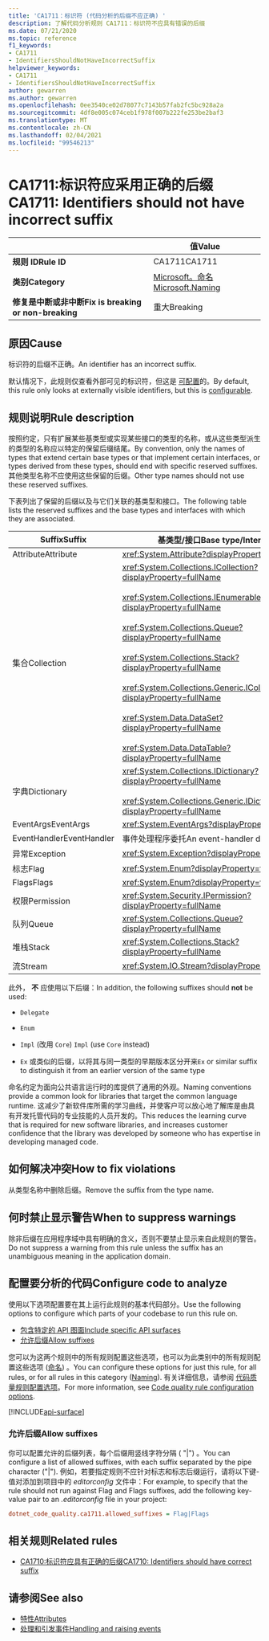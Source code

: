 ```yaml
---
title: 'CA1711：标识符 (代码分析的后缀不应正确) '
description: 了解代码分析规则 CA1711：标识符不应具有错误的后缀
ms.date: 07/21/2020
ms.topic: reference
f1_keywords:
- CA1711
- IdentifiersShouldNotHaveIncorrectSuffix
helpviewer_keywords:
- CA1711
- IdentifiersShouldNotHaveIncorrectSuffix
author: gewarren
ms.author: gewarren
ms.openlocfilehash: 0ee3540ce02d78077c7143b57fab2fc5bc928a2a
ms.sourcegitcommit: 4df8e005c074ceb1f978f007b222fe253be2baf3
ms.translationtype: MT
ms.contentlocale: zh-CN
ms.lasthandoff: 02/04/2021
ms.locfileid: "99546213"
---
```

# <a name="ca1711-identifiers-should-not-have-incorrect-suffix"></a><span data-ttu-id="3fde4-103">CA1711:标识符应采用正确的后缀</span><span class="sxs-lookup"><span data-stu-id="3fde4-103">CA1711: Identifiers should not have incorrect suffix</span></span>

| | <span data-ttu-id="3fde4-104">值</span><span class="sxs-lookup"><span data-stu-id="3fde4-104">Value</span></span> |
|-|-|
| <span data-ttu-id="3fde4-105">**规则 ID**</span><span class="sxs-lookup"><span data-stu-id="3fde4-105">**Rule ID**</span></span> |<span data-ttu-id="3fde4-106">CA1711</span><span class="sxs-lookup"><span data-stu-id="3fde4-106">CA1711</span></span>|
| <span data-ttu-id="3fde4-107">**类别**</span><span class="sxs-lookup"><span data-stu-id="3fde4-107">**Category**</span></span> |[<span data-ttu-id="3fde4-108">Microsoft。命名</span><span class="sxs-lookup"><span data-stu-id="3fde4-108">Microsoft.Naming</span></span>](naming-warnings.md)|
| <span data-ttu-id="3fde4-109">**修复是中断或非中断**</span><span class="sxs-lookup"><span data-stu-id="3fde4-109">**Fix is breaking or non-breaking**</span></span> |<span data-ttu-id="3fde4-110">重大</span><span class="sxs-lookup"><span data-stu-id="3fde4-110">Breaking</span></span>|

## <a name="cause"></a><span data-ttu-id="3fde4-111">原因</span><span class="sxs-lookup"><span data-stu-id="3fde4-111">Cause</span></span>

<span data-ttu-id="3fde4-112">标识符的后缀不正确。</span><span class="sxs-lookup"><span data-stu-id="3fde4-112">An identifier has an incorrect suffix.</span></span>

<span data-ttu-id="3fde4-113">默认情况下，此规则仅查看外部可见的标识符，但这是 [可配置](#configure-code-to-analyze)的。</span><span class="sxs-lookup"><span data-stu-id="3fde4-113">By default, this rule only looks at externally visible identifiers, but this is [configurable](#configure-code-to-analyze).</span></span>

## <a name="rule-description"></a><span data-ttu-id="3fde4-114">规则说明</span><span class="sxs-lookup"><span data-stu-id="3fde4-114">Rule description</span></span>

<span data-ttu-id="3fde4-115">按照约定，只有扩展某些基类型或实现某些接口的类型的名称，或从这些类型派生的类型的名称应以特定的保留后缀结尾。</span><span class="sxs-lookup"><span data-stu-id="3fde4-115">By convention, only the names of types that extend certain base types or that implement certain interfaces, or types derived from these types, should end with specific reserved suffixes.</span></span> <span data-ttu-id="3fde4-116">其他类型名称不应使用这些保留的后缀。</span><span class="sxs-lookup"><span data-stu-id="3fde4-116">Other type names should not use these reserved suffixes.</span></span>

<span data-ttu-id="3fde4-117">下表列出了保留的后缀以及与它们关联的基类型和接口。</span><span class="sxs-lookup"><span data-stu-id="3fde4-117">The following table lists the reserved suffixes and the base types and interfaces with which they are associated.</span></span>

|<span data-ttu-id="3fde4-118">Suffix</span><span class="sxs-lookup"><span data-stu-id="3fde4-118">Suffix</span></span>|<span data-ttu-id="3fde4-119">基类型/接口</span><span class="sxs-lookup"><span data-stu-id="3fde4-119">Base type/Interface</span></span>|
|------------|--------------------------|
|<span data-ttu-id="3fde4-120">Attribute</span><span class="sxs-lookup"><span data-stu-id="3fde4-120">Attribute</span></span>|<xref:System.Attribute?displayProperty=fullName>|
|<span data-ttu-id="3fde4-121">集合</span><span class="sxs-lookup"><span data-stu-id="3fde4-121">Collection</span></span>|<xref:System.Collections.ICollection?displayProperty=fullName><br/><br/><xref:System.Collections.IEnumerable?displayProperty=fullName><br/><br/><xref:System.Collections.Queue?displayProperty=fullName><br/><br/><xref:System.Collections.Stack?displayProperty=fullName><br/><br/><xref:System.Collections.Generic.ICollection%601?displayProperty=fullName><br/><br/><xref:System.Data.DataSet?displayProperty=fullName><br/><br/><xref:System.Data.DataTable?displayProperty=fullName>|
|<span data-ttu-id="3fde4-122">字典</span><span class="sxs-lookup"><span data-stu-id="3fde4-122">Dictionary</span></span>|<xref:System.Collections.IDictionary?displayProperty=fullName><br/><br/><xref:System.Collections.Generic.IDictionary%602?displayProperty=fullName>|
|<span data-ttu-id="3fde4-123">EventArgs</span><span class="sxs-lookup"><span data-stu-id="3fde4-123">EventArgs</span></span>|<xref:System.EventArgs?displayProperty=fullName>|
|<span data-ttu-id="3fde4-124">EventHandler</span><span class="sxs-lookup"><span data-stu-id="3fde4-124">EventHandler</span></span>|<span data-ttu-id="3fde4-125">事件处理程序委托</span><span class="sxs-lookup"><span data-stu-id="3fde4-125">An event-handler delegate</span></span>|
|<span data-ttu-id="3fde4-126">异常</span><span class="sxs-lookup"><span data-stu-id="3fde4-126">Exception</span></span>|<xref:System.Exception?displayProperty=fullName>|
|<span data-ttu-id="3fde4-127">标志</span><span class="sxs-lookup"><span data-stu-id="3fde4-127">Flag</span></span>|<xref:System.Enum?displayProperty=fullName>|
|<span data-ttu-id="3fde4-128">Flags</span><span class="sxs-lookup"><span data-stu-id="3fde4-128">Flags</span></span>|<xref:System.Enum?displayProperty=fullName>|
|<span data-ttu-id="3fde4-129">权限</span><span class="sxs-lookup"><span data-stu-id="3fde4-129">Permission</span></span>|<xref:System.Security.IPermission?displayProperty=fullName>|
|<span data-ttu-id="3fde4-130">队列</span><span class="sxs-lookup"><span data-stu-id="3fde4-130">Queue</span></span>|<xref:System.Collections.Queue?displayProperty=fullName>|
|<span data-ttu-id="3fde4-131">堆栈</span><span class="sxs-lookup"><span data-stu-id="3fde4-131">Stack</span></span>|<xref:System.Collections.Stack?displayProperty=fullName>|
|<span data-ttu-id="3fde4-132">流</span><span class="sxs-lookup"><span data-stu-id="3fde4-132">Stream</span></span>|<xref:System.IO.Stream?displayProperty=fullName>|

<span data-ttu-id="3fde4-133">此外， **不** 应使用以下后缀：</span><span class="sxs-lookup"><span data-stu-id="3fde4-133">In addition, the following suffixes should **not** be used:</span></span>

- `Delegate`

- `Enum`

- <span data-ttu-id="3fde4-134">`Impl` (改用 `Core`) </span><span class="sxs-lookup"><span data-stu-id="3fde4-134">`Impl` (use `Core` instead)</span></span>

- <span data-ttu-id="3fde4-135">`Ex` 或类似的后缀，以将其与同一类型的早期版本区分开来</span><span class="sxs-lookup"><span data-stu-id="3fde4-135">`Ex` or similar suffix to distinguish it from an earlier version of the same type</span></span>

<span data-ttu-id="3fde4-136">命名约定为面向公共语言运行时的库提供了通用的外观。</span><span class="sxs-lookup"><span data-stu-id="3fde4-136">Naming conventions provide a common look for libraries that target the common language runtime.</span></span> <span data-ttu-id="3fde4-137">这减少了新软件库所需的学习曲线，并使客户可以放心地了解库是由具有开发托管代码的专业技能的人员开发的。</span><span class="sxs-lookup"><span data-stu-id="3fde4-137">This reduces the learning curve that is required for new software libraries, and increases customer confidence that the library was developed by someone who has expertise in developing managed code.</span></span>

## <a name="how-to-fix-violations"></a><span data-ttu-id="3fde4-138">如何解决冲突</span><span class="sxs-lookup"><span data-stu-id="3fde4-138">How to fix violations</span></span>

<span data-ttu-id="3fde4-139">从类型名称中删除后缀。</span><span class="sxs-lookup"><span data-stu-id="3fde4-139">Remove the suffix from the type name.</span></span>

## <a name="when-to-suppress-warnings"></a><span data-ttu-id="3fde4-140">何时禁止显示警告</span><span class="sxs-lookup"><span data-stu-id="3fde4-140">When to suppress warnings</span></span>

<span data-ttu-id="3fde4-141">除非后缀在应用程序域中具有明确的含义，否则不要禁止显示来自此规则的警告。</span><span class="sxs-lookup"><span data-stu-id="3fde4-141">Do not suppress a warning from this rule unless the suffix has an unambiguous meaning in the application domain.</span></span>

## <a name="configure-code-to-analyze"></a><span data-ttu-id="3fde4-142">配置要分析的代码</span><span class="sxs-lookup"><span data-stu-id="3fde4-142">Configure code to analyze</span></span>

<span data-ttu-id="3fde4-143">使用以下选项配置要在其上运行此规则的基本代码部分。</span><span class="sxs-lookup"><span data-stu-id="3fde4-143">Use the following options to configure which parts of your codebase to run this rule on.</span></span>

- [<span data-ttu-id="3fde4-144">包含特定的 API 图面</span><span class="sxs-lookup"><span data-stu-id="3fde4-144">Include specific API surfaces</span></span>](#include-specific-api-surfaces)
- [<span data-ttu-id="3fde4-145">允许后缀</span><span class="sxs-lookup"><span data-stu-id="3fde4-145">Allow suffixes</span></span>](#allow-suffixes)

<span data-ttu-id="3fde4-146">您可以为这两个规则中的所有规则配置这些选项，也可以为此类别中的所有规则配置这些选项 ([命名](naming-warnings.md)) 。</span><span class="sxs-lookup"><span data-stu-id="3fde4-146">You can configure these options for just this rule, for all rules, or for all rules in this category ([Naming](naming-warnings.md)).</span></span> <span data-ttu-id="3fde4-147">有关详细信息，请参阅 [代码质量规则配置选项](../code-quality-rule-options.md)。</span><span class="sxs-lookup"><span data-stu-id="3fde4-147">For more information, see [Code quality rule configuration options](../code-quality-rule-options.md).</span></span>

[!INCLUDE[api-surface](~/includes/code-analysis/api-surface.md)]

### <a name="allow-suffixes"></a><span data-ttu-id="3fde4-148">允许后缀</span><span class="sxs-lookup"><span data-stu-id="3fde4-148">Allow suffixes</span></span>

<span data-ttu-id="3fde4-149">你可以配置允许的后缀列表，每个后缀用竖线字符分隔 ( "|") 。</span><span class="sxs-lookup"><span data-stu-id="3fde4-149">You can configure a list of allowed suffixes, with each suffix separated by the pipe character ("|").</span></span> <span data-ttu-id="3fde4-150">例如，若要指定规则不应针对标志和标志后缀运行，请将以下键-值对添加到项目中的 *editorconfig* 文件中：</span><span class="sxs-lookup"><span data-stu-id="3fde4-150">For example, to specify that the rule should not run against Flag and Flags suffixes, add the following key-value pair to an *.editorconfig* file in your project:</span></span>

```ini
dotnet_code_quality.ca1711.allowed_suffixes = Flag|Flags
```

## <a name="related-rules"></a><span data-ttu-id="3fde4-151">相关规则</span><span class="sxs-lookup"><span data-stu-id="3fde4-151">Related rules</span></span>

- [<span data-ttu-id="3fde4-152">CA1710:标识符应具有正确的后缀</span><span class="sxs-lookup"><span data-stu-id="3fde4-152">CA1710: Identifiers should have correct suffix</span></span>](ca1710.md)

## <a name="see-also"></a><span data-ttu-id="3fde4-153">请参阅</span><span class="sxs-lookup"><span data-stu-id="3fde4-153">See also</span></span>

- [<span data-ttu-id="3fde4-154">特性</span><span class="sxs-lookup"><span data-stu-id="3fde4-154">Attributes</span></span>](../../../standard/design-guidelines/attributes.md)
- [<span data-ttu-id="3fde4-155">处理和引发事件</span><span class="sxs-lookup"><span data-stu-id="3fde4-155">Handling and raising events</span></span>](../../../standard/events/index.md)
